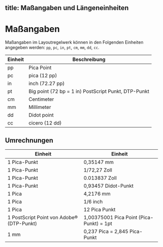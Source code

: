 title: Maßangaben und Längeneinheiten
---
Maßangaben
==========

Maßangaben im Layoutregelwerk können in den Folgenden Einheiten
angegeben werden: `pp`, `pc`, `in`, `pt`, `cm`, `mm`, `dd`, `cc`.

  Einheit  | Beschreibung
  ---------|------------------------------------------------------
  pp       | Pica Point
  pc       | pica (12 pp)
  in       | inch (72.27 pp)
  pt       | Big point (72 bp = 1 in) PostScript Punkt, DTP-Punkt
  cm       | Centimeter
  mm       | Millimeter
  dd       | Didot point
  cc       | cicero (12 dd)

Umrechnungen
------------

  Einheit                                     |Einheit
  --------------------------------------------|------------------------------------------
  1 Pica-Punkt                                | 0,35147 mm
  1 Pica-Punkt                                | 1/72,27 Zoll
  1 Pica-Punkt                                | 0.013837 Zoll
  1 Pica-Punkt                                | 0,93457 Didot-Punkt
  1 Pica                                      | 4,2176 mm
  1 Pica                                      | 1/6 inch
  1 Pica                                      | 12 Pica Punkt
  1 PostScript Point von Adobe® (DTP-Punkt)  | 1,00375001 Pica Point (Pica-Punkt) = 1pt
  1 mm                                        | 0,237 Pica = 2,845 Pica-Punkt

